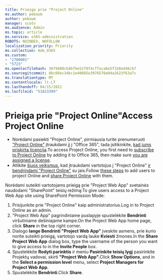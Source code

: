 ```yaml
---
title: Prieiga prie "Project Online"
ms.author: pebaum
author: pebaum
manager: scotv
ms.audience: Admin
ms.topic: article
ms.service: o365-administration
ROBOTS: NOINDEX, NOFOLLOW
localization_priority: Priority
ms.collection: Adm_O365
ms.custom:
- "2700001"
- "5723"
ms.openlocfilehash: 36f9480cb4bf6e52f0f4cffaca6e5f328ed46cb7
ms.sourcegitcommit: 8bc60ec34bc1e40685e3976576e04a2623f63a7c
ms.translationtype: MT
ms.contentlocale: lt-LT
ms.lasthandoff: 04/15/2021
ms.locfileid: "51823399"
---
```

# <a name="access-project-online"></a><span data-ttu-id="047af-102">Prieiga prie "Project Online"</span><span class="sxs-lookup"><span data-stu-id="047af-102">Access Project Online</span></span>

- <span data-ttu-id="047af-103">Norėdami pasiekti "Project Online", pirmiausia turite prenumeruoti ["Project Online"](https://docs.microsoft.com/ProjectOnline/get-started-with-project-online) įtraukdami jį į "Office 365", tada įsitikinkite, [kad jums priskirta licencija](https://docs.microsoft.com/ProjectOnline/step-1-sign-up-for-project-online#next-make-sure-you-can-get-in).</span><span class="sxs-lookup"><span data-stu-id="047af-103">To access Project Online, you first need to [subscribe to Project Online](https://docs.microsoft.com/ProjectOnline/get-started-with-project-online) by adding it to Office 365, then make sure [you are assigned a license](https://docs.microsoft.com/ProjectOnline/step-1-sign-up-for-project-online#next-make-sure-you-can-get-in).</span></span>
- <span data-ttu-id="047af-104">Atlikite [šiuos veiksmus,](https://docs.microsoft.com/ProjectOnline/step-2-add-people-to-project-online) kad įtraukdami vartotojus į "Project Online" [ir bendrindami "Project Online"](https://docs.microsoft.com/ProjectOnline/step-2-add-people-to-project-online#4-finally-share-project-online-with-the-people-you-added) su jais.</span><span class="sxs-lookup"><span data-stu-id="047af-104">Follow [these steps](https://docs.microsoft.com/ProjectOnline/step-2-add-people-to-project-online) to add users to project Online and [share Project Online](https://docs.microsoft.com/ProjectOnline/step-2-add-people-to-project-online#4-finally-share-project-online-with-the-people-you-added) with them.</span></span>

<span data-ttu-id="047af-105">Norėdami suteikti vartotojams prieigą prie "Project Web App" svetainės naudodami "SharePoint" teisių režimą:</span><span class="sxs-lookup"><span data-stu-id="047af-105">To give users access to a Project Web App site using SharePoint Permission Mode:</span></span>

1. <span data-ttu-id="047af-106">Prisijunkite prie "Project Online" kaip administratorius.</span><span class="sxs-lookup"><span data-stu-id="047af-106">Log in to Project Online as an admin.</span></span>
2. <span data-ttu-id="047af-107">"Project Web App" pagrindiniame puslapyje spustelėkite **Bendrinti** viršutiniame dešiniajame kampe.</span><span class="sxs-lookup"><span data-stu-id="047af-107">On the Project Web App home page, click **Share** in the top right corner.</span></span>
3. <span data-ttu-id="047af-108">Dialogo **lange Bendrinti "Project Web App"** įveskite asmens, prie kurio norite suteikti prieigą, vartotojo vardą lauke **Kviesti** žmones.</span><span class="sxs-lookup"><span data-stu-id="047af-108">In the **Share Project Web App** dialog box, type the username of the person you want to give access to in the **Invite People** box.</span></span>
4. <span data-ttu-id="047af-109">Spustelėkite **Rodyti parinktis** ir meniu **Pasirinkite teisių lygį** pasirinkite Projektų vadovai, skirti **"Project Web App".**</span><span class="sxs-lookup"><span data-stu-id="047af-109">Click **Show Options**, and in the **Select a permission level** menu, select **Project Managers for Project Web App**.</span></span>
5. <span data-ttu-id="047af-110">Spustelėkite **Bendrinti**.</span><span class="sxs-lookup"><span data-stu-id="047af-110">Click **Share**.</span></span>
